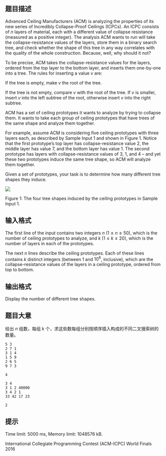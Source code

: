 ## 题目描述
Advanced Ceiling Manufacturers (ACM) is analyzing the properties of its new series of Incredibly Collapse-Proof Ceilings (ICPCs). An ICPC consists of $n$ layers of material, each with a different value of collapse resistance (measured as a positive integer). The analysis ACM wants to run will take the collapse-resistance values of the layers, store them in a binary search tree, and check whether the shape of this tree in any way correlates with the quality of the whole construction. Because, well, why should it not?

To be precise, ACM takes the collapse-resistance values for the layers, ordered from the top layer to the bottom layer, and inserts them one-by-one into a tree. The rules for inserting a value $v$ are:

If the tree is empty, make $v$ the root of the tree.

If the tree is not empty, compare $v$ with the root of the tree. If $v$ is smaller, insert $v$ into the left subtree of the root, otherwise insert $v$ into the right subtree.

ACM has a set of ceiling prototypes it wants to analyze by trying to collapse them. It wants to take each group of ceiling prototypes that have trees of the same shape and analyze them together.

For example, assume ACM is considering five ceiling prototypes with three layers each, as described by Sample Input 1 and shown in Figure 1. Notice that the first prototype’s top layer has collapse-resistance value 2, the middle layer has value 7, and the bottom layer has value 1. The second prototype has layers with collapse-resistance values of 3, 1, and 4 – and yet these two prototypes induce the same tree shape, so ACM will analyze them together.

Given a set of prototypes, your task is to determine how many different tree shapes they induce.

![](https://cdn.luogu.com.cn/upload/image_hosting/xvdteesl.png)

   Figure 1: The four tree shapes induced by the ceiling prototypes in Sample Input 1. 

## 输入格式
The first line of the input contains two integers $n$ ($1 \le n \le 50$), which is the number of ceiling prototypes to analyze, and $k$ ($1 \le k \le 20$), which is the number of layers in each of the prototypes.

The next $n$ lines describe the ceiling prototypes. Each of these lines contains $k$ distinct integers (between $1$ and $10^6$, inclusive), which are the collapse-resistance values of the layers in a ceiling prototype, ordered from top to bottom.

## 输出格式
Display the number of different tree shapes.

## 题目大意
给出 $n$ 组数，每组 $k$ 个，求这些数每组分别按顺序插入构成的不同二叉搜索树的数量。

```input1
5 3
2 7 1
3 1 4
1 5 9
2 6 5
9 7 3

```

```output1
4

```

```input2
3 4
3 1 2 40000
3 4 2 1
33 42 17 23

```

```output2
2

```

## 提示
Time limit: 5000 ms, Memory limit: 1048576 kB. 

 International Collegiate Programming Contest (ACM-ICPC) World Finals 2016

